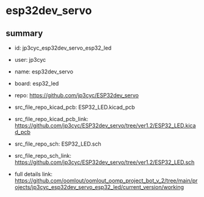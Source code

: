 # esp32dev_servo
 
## summary 
* id: jp3cyc_esp32dev_servo_esp32_led
* user: jp3cyc
* name: esp32dev_servo
* board: esp32_led
* repo: https://github.com/jp3cyc/ESP32dev_servo
* src_file_repo_kicad_pcb: ESP32_LED.kicad_pcb
* src_file_repo_kicad_pcb_link: https://github.com/jp3cyc/ESP32dev_servo/tree/ver1.2/ESP32_LED.kicad_pcb


* src_file_repo_sch: ESP32_LED.sch
* src_file_repo_sch_link: https://github.com/jp3cyc/ESP32dev_servo/tree/ver1.2/ESP32_LED.sch
* full details link: https://github.com/oomlout/oomlout_oomp_project_bot_v_2/tree/main/projects/jp3cyc_esp32dev_servo_esp32_led/current_version/working  






